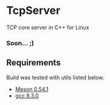 # TcpServer
TCP core server in C++ for Linux

### Soon... ;)

## Requirements
Build was tested with utils listed below.
 * [Meson 0.54.1][meson]
 * [gcc 8.3.0][gcc]

 [meson]: https://mesonbuild.com/ "Meson build system"
 [gcc]: https://gcc.gnu.org/ "GNU gcc"

